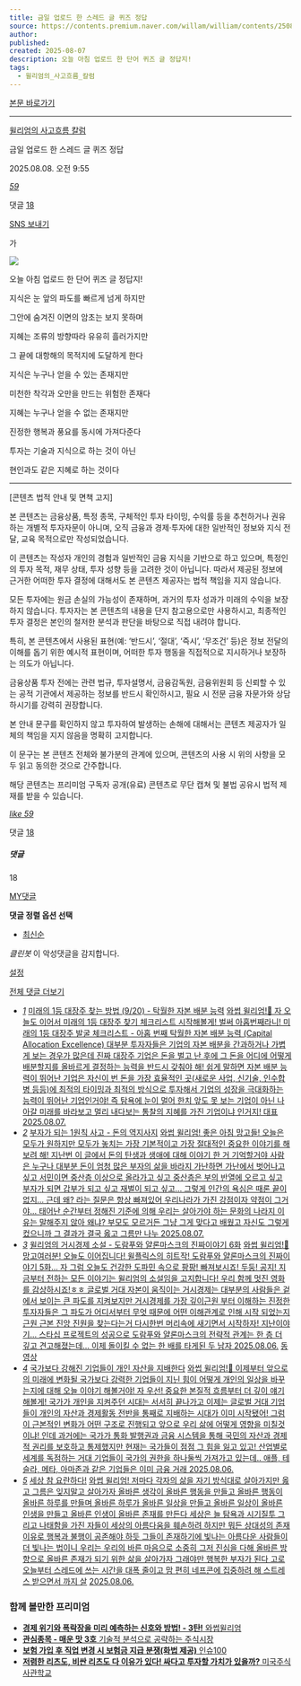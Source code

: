 ```yaml
---
title: 금일 업로드 한 스레드 글 퀴즈 정답
source: https://contents.premium.naver.com/willam/william/contents/250808095545611in
author: 
published: 
created: 2025-08-07
description: 오늘 아침 업로드 한 단어 퀴즈 글 정답지!
tags:
  - 윌리엄의_사고흐름_칼럼
---
```

[본문 바로가기](https://contents.premium.naver.com/willam/william/contents/#ct)

---

[윌리엄의 사고흐름 칼럼](https://contents.premium.naver.com/willam/william/contents?categoryId=19830cc341d000mn0)

금일 업로드 한 스레드 글 퀴즈 정답

2025.08.08. 오전 9:55

[*59*](https://contents.premium.naver.com/willam/william/contents/#)

댓글 [18](https://contents.premium.naver.com/willam/william/comment/250808095545611in)

[SNS 보내기](https://contents.premium.naver.com/willam/william/contents/#)

가

![](https://scs-phinf.pstatic.net/MjAyNTA4MDhfMjAy/MDAxNzU0NjE0NDQwOTMw.8bgatTVSOgxiJgjYPQBDieUCGTobdf4k4gxwgTSCWrgg.ck0R0xtjyqXGoUZ5GFfmNhvaG-XKE1h0ol3LG_75njMg.PNG/KakaoTalk_20250722_152343126.png?type=w800)

오늘 아침 업로드 한 단어 퀴즈 글 정답지!

지식은 눈 앞의 파도를 빠르게 넘게 하지만

그안에 숨겨진 이면의 암초는 보지 못하며

지혜는 조류의 방향따라 유유히 흘러가지만

그 끝에 대항해의 목적지에 도달하게 한다

지식은 누구나 얻을 수 있는 존재지만

미천한 착각과 오만을 만드는 위험한 존재다

지혜는 누구나 얻을 수 없는 존재지만

진정한 행복과 풍요를 동시에 가져다준다

투자는 기술과 지식으로 하는 것이 아닌

현인과도 같은 지혜로 하는 것이다

---

\[콘텐츠 법적 안내 및 면책 고지\]

본 콘텐츠는 금융상품, 특정 종목, 구체적인 투자 타이밍, 수익률 등을 추천하거나 권유하는 개별적 투자자문이 아니며, 오직 금융과 경제·투자에 대한 일반적인 정보와 지식 전달, 교육 목적으로만 작성되었습니다.

이 콘텐츠는 작성자 개인의 경험과 일반적인 금융 지식을 기반으로 하고 있으며, 특정인의 투자 목적, 재무 상태, 투자 성향 등을 고려한 것이 아닙니다. 따라서 제공된 정보에 근거한 어떠한 투자 결정에 대해서도 본 콘텐츠 제공자는 법적 책임을 지지 않습니다.

모든 투자에는 원금 손실의 가능성이 존재하며, 과거의 투자 성과가 미래의 수익을 보장하지 않습니다. 투자자는 본 콘텐츠의 내용을 단지 참고용으로만 사용하시고, 최종적인 투자 결정은 본인의 철저한 분석과 판단을 바탕으로 직접 내려야 합니다.

특히, 본 콘텐츠에서 사용된 표현(예: ‘반드시’, ‘절대’, ‘즉시’, ‘무조건’ 등)은 정보 전달의 이해를 돕기 위한 예시적 표현이며, 어떠한 투자 행동을 직접적으로 지시하거나 보장하는 의도가 아닙니다.

금융상품 투자 전에는 관련 법규, 투자설명서, 금융감독원, 금융위원회 등 신뢰할 수 있는 공적 기관에서 제공하는 정보를 반드시 확인하시고, 필요 시 전문 금융 자문가와 상담하시기를 강력히 권장합니다.

본 안내 문구를 확인하지 않고 투자하여 발생하는 손해에 대해서는 콘텐츠 제공자가 일체의 책임을 지지 않음을 명확히 고지합니다.

이 문구는 본 콘텐츠 전체와 불가분의 관계에 있으며, 콘텐츠의 사용 시 위의 사항을 모두 읽고 동의한 것으로 간주합니다.

해당 콘텐츠는 프리미엄 구독자 공개(유료) 콘텐츠로 무단 캡쳐 및 불법 공유시 법적 제재를 받을 수 있습니다.

[*like* *59*](https://contents.premium.naver.com/willam/william/contents/#)

댓글 [18](https://contents.premium.naver.com/willam/william/comment/250808095545611in)

##### 댓글

18

[MY댓글](https://contents.premium.naver.com/willam/william/contents/#)

**댓글 정렬 옵션 선택**

- [최신순](https://contents.premium.naver.com/willam/william/contents/#)

*클린봇* 이 악성댓글을 감지합니다.

[설정](https://contents.premium.naver.com/willam/william/contents/#)

[전체 댓글 더보기](https://contents.premium.naver.com/willam/william/contents/#)

- [*1*](https://contents.premium.naver.com/willam/william/contents/250807113009412zj)
	[미래의 1등 대장주 찾는 방법 (9/20) - 탁월한 자본 배분 능력](https://contents.premium.naver.com/willam/william/contents/250807113009412zj)
	[
	와썹 윌리엄!🥭 자 오늘도 이어서 미래의 1등 대장주 찾기 체크리스트 시작해볼게! 벌써 아홉번째라니! 미래의 1등 대장주 발굴 체크리스트 - 아홉 번째 탁월한 자본 배분 능력 (Capital Allocation Excellence) 대부분 투자자들은 기업의 자본 배분을 간과하거나 가볍게 보는 경우가 많은데 진짜 대장주 기업은 돈을 벌고 난 후에 그 돈을 어디에 어떻게 배분할지를 올바르게 결정하는 능력을 반드시 갖춰야 해! 쉽게 말하면 자본 배분 능력이 뛰어난 기업은 자신이 번 돈을 가장 효율적인 곳(새로운 사업, 신기술, 인수합병 등등)에 최적의 타이밍과 최적의 방식으로 투자해서 기업의 성장을 극대화하는 능력이 뛰어난 기업인거야! 즉 탐욕에 눈이 멀어 한치 앞도 못 보는 기업이 아닌 나아갈 미래를 바라보고 멀리 내다보는 통찰의 지혜를 가진 기업이냐 인거지! 대표
	2025.08.07.](https://contents.premium.naver.com/willam/william/contents/250807113009412zj)
- [*2*](https://contents.premium.naver.com/willam/william/contents/250807101630768zj)
	[부자가 되는 1원칙 사고 - 돈의 역지사지](https://contents.premium.naver.com/willam/william/contents/250807101630768zj)
	[
	와썹 윌리엄! 좋은 아침 망고들! 오늘은 모두가 원하지만 모두가 놓치는 가장 기본적이고 가장 절대적인 중요한 이야기를 해보려 해! 지난번 이 글에서 돈의 탄생과 생애에 대해 이야기 한 거 기억할거야 사람은 누구나 대부분 돈이 엄청 많은 부자의 삶을 바라지 가난하면 가난에서 벗어나고 싶고 서민이면 중산층 이상으로 올라가고 싶고 중산층은 부의 반열에 오르고 싶고 부자가 되면 갑부가 되고 싶고 재벌이 되고 싶고... 그렇게 인간의 욕심은 때론 끝이 없지... 근데 왜? 라는 질문은 항상 빠져있어 우리나라가 가진 강점이자 약점이 그거야... 태어난 순간부터 정해진 기준에 의해 우리는 살아가야 하는 문화의 나라지 이유는 말해주지 않아 왜냐? 부모도 모르거든 그냥 그게 맞다고 배웠고 자신도 그렇게 컸으니까 그 결과가 결국 옳고 그름만 나누
	2025.08.07.](https://contents.premium.naver.com/willam/william/contents/250807101630768zj)
- [*3*](https://contents.premium.naver.com/willam/william/contents/250806165833839zt)
	[윌리엄의 거시경제 소설 - 도람푸와 얄론마스크의 진짜이야기 6화](https://contents.premium.naver.com/willam/william/contents/250806165833839zt)
	[
	와썹 윌리엄!🥭 망고여러분! 오늘도 이어집니다! 윌플릭스의 히트작! 도람푸와 얄론마스크의 진짜이야기 5화... 자 그럼 오늘도 건강한 도파민 속으로 팡팡! 빠져보시죠! 두둥! 공지! 지금부터 전하는 모든 이야기는 윌리엄의 소설임을 고지합니다! 우리 함께 멋진 영화를 감상하시죠!ㅎㅎ 글로벌 거대 자본이 움직이는 거시경제는 대부분의 사람들은 겉에서 보이는 큰 파도를 지켜보지만 거시경제를 가장 깊이근원 부터 이해하는 진정한 투자자들은 그 파도가 어디서부터 무엇 때문에 어떤 이해관계로 인해 시작 되었는지 근원 근본 진앙 진원을 찾는다는거 다시한번 머리속에 새기면서 시작하자! 지난이야기... 스타십 프로젝트의 성공으로 도람푸와 얄론마스크의 전략적 관계는 한 층 더 깊고 견고해졌는데... 이제 돌이킬 수 없는 한 배를 타게된 두 남자
	2025.08.06.](https://contents.premium.naver.com/willam/william/contents/250806165833839zt)
	[동영상](https://contents.premium.naver.com/willam/william/contents/250806165833839zt)
- [*4*](https://contents.premium.naver.com/willam/william/contents/250806162116858np)
	[국가보다 강해진 기업들이 개인 자산을 지배한다](https://contents.premium.naver.com/willam/william/contents/250806162116858np)
	[
	와썹 윌리엄!🥭 이제부터 앞으로의 미래에 변화될 국가보다 강력한 기업들이 지닌 힘이 어떻게 개인의 일상을 바꾸는지에 대해 오늘 이야기 해볼거야! 자 우선! 중요한 본질적 흐름부터 더 깊이 얘기해볼게! 국가가 개인을 지켜주던 시대는 서서히 끝나가고 이제는 글로벌 거대 기업들이 개인의 자산과 경제활동 전반을 통째로 지배하는 시대가 이미 시작됐어! 그럼 이 근본적인 변화가 어떤 구조로 진행되고 앞으로 우리 삶에 어떻게 영향을 미칠것이냐! 인데 과거에는 국가가 통화 발행권과 금융 시스템을 통해 국민의 자산과 경제적 권리를 보호하고 통제했지만 현재는 국가들이 점점 그 힘을 잃고 있고! 산업별로 세계를 독점하는 거대 기업들이 국가의 권한을 하나둘씩 가져가고 있는데.. 애플, 테슬라, 메타, 아마존과 같은 기업들은 이미 금융 거래
	2025.08.06.](https://contents.premium.naver.com/willam/william/contents/250806162116858np)
- [*5*](https://contents.premium.naver.com/willam/william/contents/250806101738263if)
	[세상 참 요란하다!](https://contents.premium.naver.com/willam/william/contents/250806101738263if)
	[와썹 윌리엄! 저마다 각자의 삶을 자기 방식대로 살아가지만 옳고 그름은 잊지말고 살아가자 올바른 생각이 올바른 행동을 만들고 올바른 행동이 올바른 하루를 만들며 올바른 하루가 올바른 일상을 만들고 올바른 일상이 올바른 인생을 만들고 올바른 인생이 올바른 존재를 만든다 세상은 늘 탐욕과 시기질투 그리고 나태함을 가진 자들이 세상의 아름다움을 훼손하려 하지만 뭐든 상대성의 존재 이유로 행복과 불행이 공존해야 하듯 그들이 존재하기에 빛나는 아름다운 사람들이 더 빛나는 법이니 우리는 우리의 바른 마음으로 소중히 그저 진심을 다해 올바른 방향으로 올바른 존재가 되기 위한 삶을 살아가자 그래야만 행복한 부자가 된다 고로 오늘부터 스레드에 쓰는 시간을 대폭 줄이고 맘 편히 네프콘에 집중하려 해 스트레스 받으면서 까지 살](https://contents.premium.naver.com/willam/william/contents/250806101738263if)
	[2025.08.06.](https://contents.premium.naver.com/willam/william/contents/250806101738263if)

### 함께 볼만한 프리미엄

- [
	**경제 위기와 폭락장을 미리 예측하는 신호와 방법! - 3탄!**
	와썹윌리엄
	](https://contents.premium.naver.com/willam/william/contents/250806115423462eo?from=news_arp_in_cp)
- [
	**관심종목 - 매운 맛 3호**
	기술적 분석으로 공략하는 주식시장
	](https://contents.premium.naver.com/hermitcrab41/hermitcrab4141/contents/250806164049928kh?from=news_arp_global)
- [
	**보험 가입 후 직업 변경 시 보험금 지급 분쟁(화법 제공)**
	인슈100
	](https://contents.premium.naver.com/insu100/i100/contents/250807144450294jp?from=news_arp_global)
- [
	**저렴한 리츠도, 비싼 리츠도 다 이유가 있다! 싸다고 투자할 가치가 있을까?**
	미국주식 사관학교
	](https://contents.premium.naver.com/usa/nasdaq/contents/250807120523616gy?from=news_arp_global)